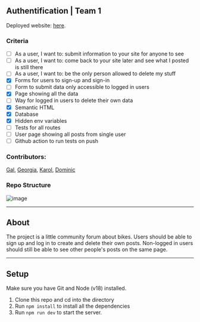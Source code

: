 ## Authentification | Team 1

Deployed website: [here](week3-authentification-dgkg.fly.dev).

### Criteria

- [ ] As a user, I want to: submit information to your site for anyone to see
- [ ] As a user, I want to: come back to your site later and see what I posted is still there
- [ ] As a user, I want to: be the only person allowed to delete my stuff
- [x] Forms for users to sign-up and sign-in
- [ ] Form to submit data only accessible to logged in users
- [x] Page showing all the data
- [ ] Way for logged in users to delete their own data
- [x] Semantic HTML
- [x] Database
- [x] Hidden env variables
- [ ] Tests for all routes
- [ ] User page showing all posts from single user
- [ ] Github action to run tests on push

### Contributors:

[Gal](https://github.com/GalKJ), [Georgia](https://github.com/rockyrelay), [Karol](https://github.com/Kr33L), [Dominic](https://github.com/dominic_simpson) 

### Repo Structure

![image](https://user-images.githubusercontent.com/105356599/216096785-205d422e-c3b8-44da-aeeb-f73453bc186f.png)

---

## About

The project is a little community forum about bikes. Users should be able to sign up and log in to create and delete their own posts. Non-logged in users should still be able to see other people's posts on the same page.

---

## Setup

Make sure you have Git and Node (v18) installed.

1. Clone this repo and cd into the directory
1. Run `npm install` to install all the dependencies
1. Run `npm run dev` to start the server.
